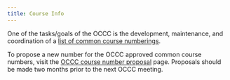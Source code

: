 ```yaml
---
title: Course Info
---
```


One of the tasks/goals of the OCCC is the development, maintenance, and coordination of a [list of common course numberings](common_numbers.md).

To propose a new number for the OCCC approved common course numbers, visit the [OCCC course number proposal](proposals.md) page. Proposals should be made two months prior to the next OCCC meeting.